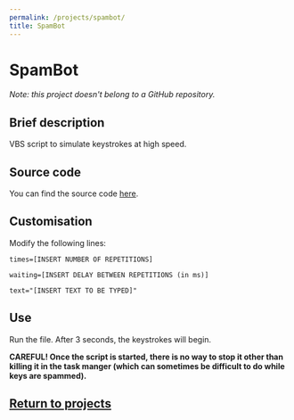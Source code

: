 ```yaml
---
permalink: /projects/spambot/
title: SpamBot
---
```

# SpamBot
*Note: this project doesn't belong to a GitHub repository.*
## Brief description
VBS script to simulate keystrokes at high speed.
## Source code
You can find the source code [here](https://petar-vitorac.github.io/download/SpamBot.vbs).
## Customisation
Modify the following lines:
```vbs
times=[INSERT NUMBER OF REPETITIONS]
```

```vbs
waiting=[INSERT DELAY BETWEEN REPETITIONS (in ms)]
```

```vbs
text="[INSERT TEXT TO BE TYPED]"
```
## Use
Run the file. After 3 seconds, the keystrokes will begin.

**CAREFUL! Once the script is started, there is no way to stop it other than killing it in the task manger (which can sometimes be difficult to do while keys are spammed).**

## [Return to projects](/projects/)
